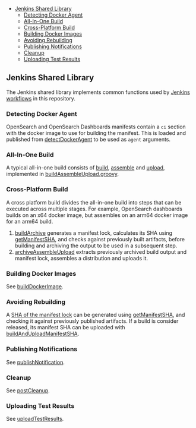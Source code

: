 - [Jenkins Shared Library](#jenkins-shared-library)
  - [Detecting Docker Agent](#detecting-docker-agent)
  - [All-In-One Build](#all-in-one-build)
  - [Cross-Platform Build](#cross-platform-build)
  - [Building Docker Images](#building-docker-images)
  - [Avoiding Rebuilding](#avoiding-rebuilding)
  - [Publishing Notifications](#publishing-notifications)
  - [Cleanup](#cleanup)
  - [Uploading Test Results](#uploading-test-results)

## Jenkins Shared Library

The Jenkins shared library implements common functions used by [Jenkins workflows](../jenkins) in this repository.

### Detecting Docker Agent

OpenSearch and OpenSearch Dashboards manifests contain a `ci` section with the docker image to use for building the manifest. This is loaded and published from [detectDockerAgent](./detectDockerAgent.groovy) to be used as `agent` arguments.

### All-In-One Build

A typical all-in-one build consists of [build](./buildManifest.groovy), [assemble](./assembleManifest.groovy) and [upload](./uploadArtifacts.groovy), implemented in [buildAssembleUpload.groovy](./buildAssembleUpload.groovy).

### Cross-Platform Build

A cross platform build divides the all-in-one build into steps that can be executed across multiple stages. For example, OpenSearch dashboards builds on an x64 docker image, but assembles on an arm64 docker image for an arm64 build.  

1. [buildArchive](./buildArchive.groovy) generates a manifest lock, calculates its SHA using [getManifestSHA](./getManifestSHA.groovy), and checks against previously built artifacts, before building and archiving the output to be used in a subsequent step. 
2. [archiveAssembleUpload](./archiveAssembleUpload.groovy) extracts previously archived build output and manifest lock, assembles a distribution and uploads it. 

### Building Docker Images

See [buildDockerImage](./buildDockerImage.groovy).

### Avoiding Rebuilding
A [SHA of the manifest lock](../src/build_workflow/README.md#avoiding-rebuilds) can be generated using [getManifestSHA](./getManifestSHA.groovy), and checking it against previously published artifacts.  If a build is consider released, its manifest SHA can be uploaded with [buildAndUploadManifestSHA](./buildAndUploadManifestSHA.groovy).


### Publishing Notifications

See [publishNotification](./publishNotification.groovy).

### Cleanup 

See [postCleanup](./postCleanup.groovy).

### Uploading Test Results

See [uploadTestResults](./uploadTestResults.groovy).
